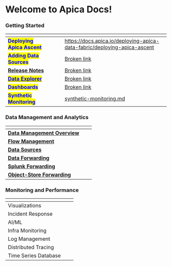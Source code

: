 # Welcome to Apica Docs!

### Getting Started



<table data-view="cards"><thead><tr><th></th><th data-hidden data-card-cover data-type="files"></th><th data-hidden></th><th data-hidden></th><th data-hidden data-card-target data-type="content-ref"></th></tr></thead><tbody><tr><td><mark style="color:blue;"><strong>Deploying Apica Ascent</strong></mark></td><td></td><td></td><td></td><td><a href="https://docs.apica.io/deploying-apica-data-fabric/deploying-apica-ascent">https://docs.apica.io/deploying-apica-data-fabric/deploying-apica-ascent</a></td></tr><tr><td><mark style="color:blue;"><strong>Adding Data Sources</strong></mark></td><td></td><td></td><td></td><td><a href="broken-reference">Broken link</a></td></tr><tr><td><a href="release-notes/release-notes/"><strong>Release Notes</strong></a></td><td></td><td></td><td></td><td><a href="broken-reference">Broken link</a></td></tr><tr><td><a href="overview/"><mark style="color:blue;"><strong>Data Explorer</strong></mark></a></td><td></td><td></td><td></td><td><a href="broken-reference">Broken link</a></td></tr><tr><td><mark style="color:blue;"><strong>Dashboards</strong></mark></td><td></td><td></td><td></td><td><a href="broken-reference">Broken link</a></td></tr><tr><td><mark style="color:blue;"><strong>Synthetic Monitoring</strong></mark></td><td></td><td></td><td></td><td><a href="release-notes/release-notes/ascent-2.1.0/synthetic-monitoring.md">synthetic-monitoring.md</a></td></tr></tbody></table>

### Data Management and Analytics

<table data-view="cards"><thead><tr><th></th><th data-hidden></th><th data-hidden></th></tr></thead><tbody><tr><td><a href="overview/"><strong>Data Management Overview</strong></a></td><td></td><td></td></tr><tr><td><a href="flow-management-need-to-import/flow-management-overview.md"><strong>Flow Management</strong></a></td><td></td><td></td></tr><tr><td><a href="broken-reference"><strong>Data Sources</strong></a></td><td></td><td></td></tr><tr><td><a href="data-forwarding/data-forwarding-overview.md"><strong>Data Forwarding</strong></a></td><td></td><td></td></tr><tr><td><a href="splunk-forwarding-need-to-import/splunk-forwarding-overview.md"><strong>Splunk Forwarding</strong></a></td><td></td><td></td></tr><tr><td><a href="https://app.gitbook.com/o/-LmzGjHypGkPBzYc0fF0/s/-LmzGprckLqwd5v6bs6m/~/changes/1138/object-store-forwarding-need-to-import/object-store-forwarding-overview"><strong>Object-Store Forwarding</strong></a></td><td></td><td></td></tr></tbody></table>

### Monitoring and Performance

<table data-view="cards"><thead><tr><th></th><th data-hidden></th><th data-hidden></th></tr></thead><tbody><tr><td>Visualizations</td><td></td><td></td></tr><tr><td>Incident Response</td><td></td><td></td></tr><tr><td>AI/ML</td><td></td><td></td></tr><tr><td>Infra Monitoring</td><td></td><td></td></tr><tr><td>Log Management</td><td></td><td></td></tr><tr><td>Distributed Tracing</td><td></td><td></td></tr><tr><td>Time Series Database</td><td></td><td></td></tr></tbody></table>

